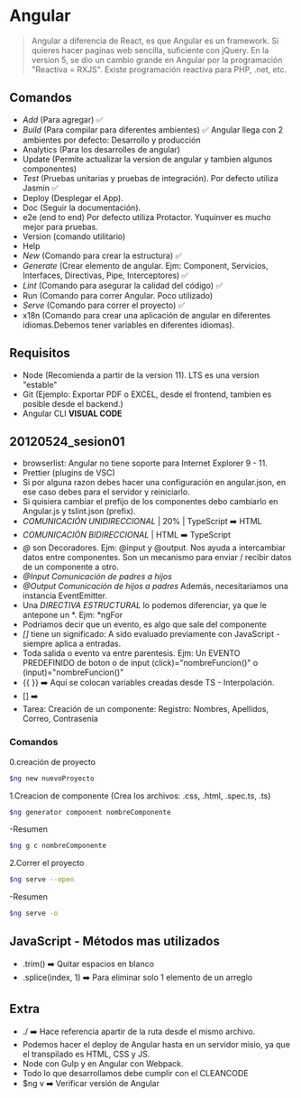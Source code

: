 # Angular

> Angular a diferencia de React, es que Angular es un framework.
> Si quieres hacer paginas web sencilla, suficiente con jQuery.
> En la version 5, se dio un cambio grande en Angular por la programación "Reactiva = RXJS". Existe programación reactiva para PHP, .net, etc.

## Comandos

- *Add* (Para agregar) ✅
- *Build* (Para compilar para diferentes ambientes) ✅
Angular llega con 2 ambientes por defecto: Desarrollo y producción
- Analytics (Para los desarrolles de angular)
- Update (Permite actualizar la version de angular y tambien algunos componentes)
- *Test* (Pruebas unitarias y pruebas de integración). Por defecto utiliza Jasmin ✅
- Deploy (Desplegar el App).
- Doc (Seguir la documentación).
- e2e (end to end) Por defecto utiliza Protactor. Yuquinver es mucho mejor para pruebas.
- Version (comando utilitario)
- Help
- *New* (Comando para crear la estructura) ✅
- *Generate* (Crear elemento de angular. Ejm: Component, Servicios, Interfaces, Directivas, Pipe, Interceptores) ✅
- *Lint* (Comando para asegurar la calidad del código) ✅
- Run (Comando para correr Angular. Poco utilizado)
- *Serve* (Comando para correr el proyecto) ✅
- x18n (Comando para crear una aplicación de angular en diferentes idiomas.Debemos tener variables en diferentes idiomas).

## Requisitos

- Node (Recomienda a partir de la version 11). LTS es una version "estable"
- Git (Ejemplo: Exportar PDF o EXCEL, desde el frontend, tambien es posible desde el backend.)
- Angular CLI
**VISUAL CODE**

## 20120524_sesion01

- browserlist: Angular no tiene soporte para Internet Explorer 9 - 11.
- Prettier (plugins de VSC)
- Si por alguna razon debes hacer una configuración en angular.json, en ese caso debes para el servidor y reiniciarlo.
- Si quisiera cambiar el prefijo de los componentes debo cambiarlo en Angular.js y tslint.json (prefix).
- *COMUNICACIÓN UNIDIRECCIONAL* | 20% | TypeScript ➡️ HTML
- *COMUNICACIÓN BIDIRECCIONAL* | HTML ➡️ TypeScript
- *@* son Decoradores. Ejm: @input y @output. Nos ayuda a intercambiar datos entre componentes. Son un mecanismo para enviar / recibir datos de un componente a otro.
- *@Input Comunicación de padres a hijos*
- *@Output Comunicación de hijos a padres* Además, necesitaríamos una instancia EventEmitter.
- Una *DIRECTIVA ESTRUCTURAL* lo podemos diferenciar, ya que le antepone un *. Ejm: *ngFor
- Podriamos decir que un evento, es algo que sale del componente
- *[]* tiene un significado: A sido evaluado previamente con JavaScript - siempre aplica a entradas.
- Toda salida o evento va entre parentesis. Ejm: Un EVENTO PREDEFINIDO de boton o de input (click)="nombreFuncion()" o (input)="nombreFuncion()"
- {{  }} ➡️ Aquí se colocan variables creadas desde TS - Interpolación.
- [] ➡️ 
- Tarea: Creación de un componente: Registro: Nombres, Apellidos, Correo, Contrasenia

### Comandos

0.creación de proyecto

```sh
$ng new nuevoProyecto
```

1.Creacion de componente (Crea los archivos: .css, .html, .spec.ts, .ts)

```sh
$ng generator component nombreComponente
```

-Resumen

```sh
$ng g c nombreComponente
```

2.Correr el proyecto

```sh
$ng serve --open
```

-Resumen

```sh
$ng serve -o
```

## JavaScript - Métodos mas utilizados

- .trim() ➡️ Quitar espacios en blanco
- .splice(index, 1) ➡️ Para eliminar solo 1 elemento de un arreglo

## Extra

- ./ ➡️ Hace referencia apartir de la ruta desde el mismo archivo.
- Podemos hacer el deploy de Angular hasta en un servidor misio, ya que el transpilado es HTML, CSS y JS.
- Node con Gulp y en Angular con Webpack.
- Todo lo que desarrollamos debe cumplir con el CLEANCODE
- $ng v ➡️ Verificar versión de Angular
